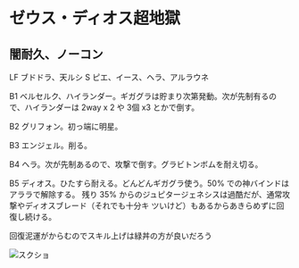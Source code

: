 # ゼウス・ディオス超地獄

## 闇耐久、ノーコン

LF ブドドラ、天ルシ
S  ピエ、イース、ヘラ、アルラウネ

B1 ベルセルク、ハイランダー。ギガグラは貯まり次第発動。次が先制有るので、ハイランダーは
2way x 2 や 3個 x3 とかで倒す。

B2 グリフォン。初っ端に明星。

B3 エンジェル。削る。

B4 ヘラ。次が先制あるので、攻撃で倒す。グラビトンボムを耐え切る。

B5 ディオス。ひたすら耐える。どんどんギガグラ使う。50% での神バインドはアララで解除する。
残り 35% からのジュピタージェネシスは過酷だが、通常攻撃やディオスブレード（それでも十分キ
ツいけど）もあるからあきらめずに回復し続ける。

回復泥運がからむのでスキル上げは緑丼の方が良いだろう

![スクショ](http://i.imgur.com/UMWSmh8l.jpg )

<!-- vim: set tw=90 filetype=markdown : -->

